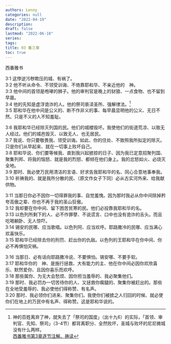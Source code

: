 ```yaml
---
authors: Lenny
categories: null
date: "2022-04-19"
description: 
draft: false
lastmod: "2022-06-10"
series:
tags: 
title: 03 番三章
toc: true
---
```

西番雅书  

<!--more-->

3:1 这悖逆污秽欺压的城、有祸了。  
3:2 他不听从命令、不领受训诲、不倚靠耶和华、不亲近他的　神。  
3:3 他中间的首领是咆哮的狮子。他的审判官是晚上的豺狼、一点食物、也不留到早晨。  
3:4 他的先知是虚浮诡诈的人。他的祭司亵渎圣所、强解律法。[^1]  
3:5 耶和华在他中间是公义的、断不作非义的事、每早晨显明他的公义、无日不然。只是不义的人不知羞耻。  

3:6 我耶和华已经除灭列国的民。他们的城楼毁坏。我使他们的街道荒凉、以致无人经过。他们的城邑毁灭、以致无人、也无居民。  
3:7 我说、你只要敬畏我、领受训诲。如此、你的住处、不致照我所拟定的除灭。只是你们从早起来、就在一切事上败坏自己。  
3:8 耶和华说、你们要等候我、直到我兴起掳掠的日子、因为我已定意招聚列国、聚集列邦、将我的恼怒、就是我的烈怒、都倾在他们身上。我的忿怒如火、必烧灭全地。  
3:9 那时、我必使万民用清洁的言语、好求告我耶和华的名、同心合意地事奉我。  
3:10 祈祷我的、就是我所分散的民、〔原文作女子下同〕必从古实河外来、给我献供物。  

3:11 当那日你必不因你一切得罪我的事、自觉羞愧。因为那时我必从你中间除掉矜夸高傲之辈、你也不再于我的圣山狂傲。  
3:12 我却要在你中间、留下困苦贫寒的民。他们必投靠我耶和华的名。  
3:13 以色列所剩下的人、必不作罪孽、不说谎言、口中也没有诡诈的舌头。而且吃喝躺卧、无人惊吓。  
3:14 锡安的民哪、应当歌唱。以色列阿、应当欢呼。耶路撒冷的民哪、应当满心欢喜快乐。  
3:15 耶和华已经除去你的刑罚、赶出你的仇敌。以色列的王耶和华在你中间、你必不再惧怕灾祸。  

3:16 当那日、必有话向耶路撒冷说、不要惧怕。锡安哪、不要手软。  
3:17 耶和华你的　神、是施行拯救、大有能力的主、他在你中间必因你欢欣喜乐、默然爱你、且因你喜乐而欢呼。  
3:18 那些属你、为无大会愁烦、因你担当羞辱的、我必聚集他们。  
3:19 那时、我必罚办一切苦待你的人、又拯救你瘸腿的、聚集你被赶出的。那些在全地受羞辱的、我必使他们得称赞、有名声。  
3:20 那时、我必领你们进来、聚集你们。我使你们被掳之人归回的时候、就必使你们在地上的万民中有名声、得称赞。这是耶和华说的。  

[^1]: 神的百姓离弃了神，就失去了「祭司的国度」（出十九6）的实际，「首领、审判官、先知、祭司」（3-4节）都背离职分、全然败坏，圣城与败坏的尼尼微城没有什么两样。  
[西番雅书第3章逐节注解、祷读](https://cmcbiblereading.com/2016/10/23/%e8%a5%bf%e7%95%aa%e9%9b%85%e4%b9%a6%e7%ac%ac3%e7%ab%a0%e9%80%90%e8%8a%82%e6%b3%a8%e8%a7%a3%e3%80%81%e7%a5%b7%e8%af%bb/)

